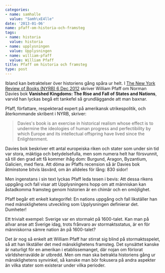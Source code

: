 ```yaml
---
categories:
- name: samhalle
  value: "Samh\xE4lle"
date: '2013-01-06'
name: pfaff-om-historia-och-framsteg
tags:
- name: historia
  value: historia
- name: upplysningen
  value: Upplysningen
- name: william-pfaff
  value: William Pfaff
title: Pfaff om historia och framsteg
type: post
---
```

Ibland kan betraktelser över historiens gång spåra ur helt. I [The New York Review of Books (NYRB) 6 Dec 2012](http://www.nybooks.com/issues/2012/dec/06/) skriver William Pfaff om Norman Davies bok **Vanished Kingdoms: The Rise and Fall of States and Nations**, varvid han lyckas begå ett tankefel så grundläggande att man baxnar.



Pfaff, författare, respekterad expert på amerikansk utrikespolitik, och återkommande skribent i NYRB, skriver:

> Davies's book is an exercise in historical realism whose effect is to undermine the ideologies of human progress and perfectibility by which Europe and its intellectual offspring have lived since the Enlightenment.

Davies bok beskriver ett antal europeiska riken och stater som under sin tid var stora, mäktiga och betydelsefulla, men som numera helt har försvunnit, så till den grad att få kommer ihåg dom: Burgund, Aragon, Byzantium, Galicien, med flera. Att döma av Pfaffs recension så är Davies bok åtminstone bitvis läsvärd, om än alldeles för lång: 830 sidor!

Men ingenstans i sin text lyckas Pfaff leda tesen i bevis: Att dessa rikens uppgång och fall visar att Upplysningens hopp om att människan kan åstadkomma framsteg genom historien är en chimär och en omöjlighet.

Pfaff begår ett enkelt kategorifel: En nations uppgång och fall likställer han med mänsklighetens utveckling som Upplysningen definierar det. Dumheter!

Ett trivialt exempel: Sverige var en stormakt på 1600-talet. Kan man på allvar anse att Sverige idag, trots frånvaro av stormaktsstatus, är en för människorna sämre nation än på 1600-talet?

Det är nog så enkelt att William Pfaff har stirrat sig blind på stormaktsspelet, så att han likställer det med mänsklighetens framsteg. Det synsättet kanske är naturligt för en amerikan i etablissemanget, där nojan om förlorat världsherravälde är utbredd. Men om man ska betrakta historiens gång ur mänsklighetens synvinkel, så kanske man bör fokusera på andra aspekter än vilka stater som existerar under vilka perioder.

